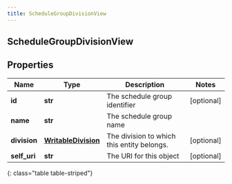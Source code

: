 ```yaml
---
title: ScheduleGroupDivisionView
---
```

## ScheduleGroupDivisionView

## Properties

|Name | Type | Description | Notes|
|------------ | ------------- | ------------- | -------------|
| **id** | **str** | The schedule group identifier | [optional] |
| **name** | **str** | The schedule group name | |
| **division** | [**WritableDivision**](WritableDivision.html) | The division to which this entity belongs. | [optional] |
| **self_uri** | **str** | The URI for this object | [optional] |
{: class="table table-striped"}


